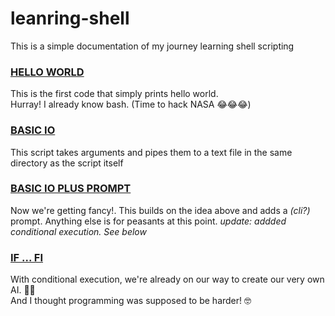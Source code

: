 # leanring-shell
This is a simple documentation of my journey learning shell scripting

### [HELLO WORLD](1-hello.sh)  
This is the first code that simply prints hello world.  
Hurray! I already know bash. (Time to hack NASA 😂😂😂)  

  
### [BASIC IO](2.sh)  
This script takes arguments and pipes them to a text file in the same directory as the script itself  

  
### [BASIC IO PLUS PROMPT](3.sh)  
Now we're getting fancy!. This builds on the idea above and adds a *(cli?)* prompt. Anything else is for peasants at this point.  *update: addded conditional execution. See below*
  
### [IF ... FI](4.sh)  
With conditional execution, we're already on our way to create our very own AI. 🥱🥱  
And I thought programming was supposed to be harder! 🤓  

  
